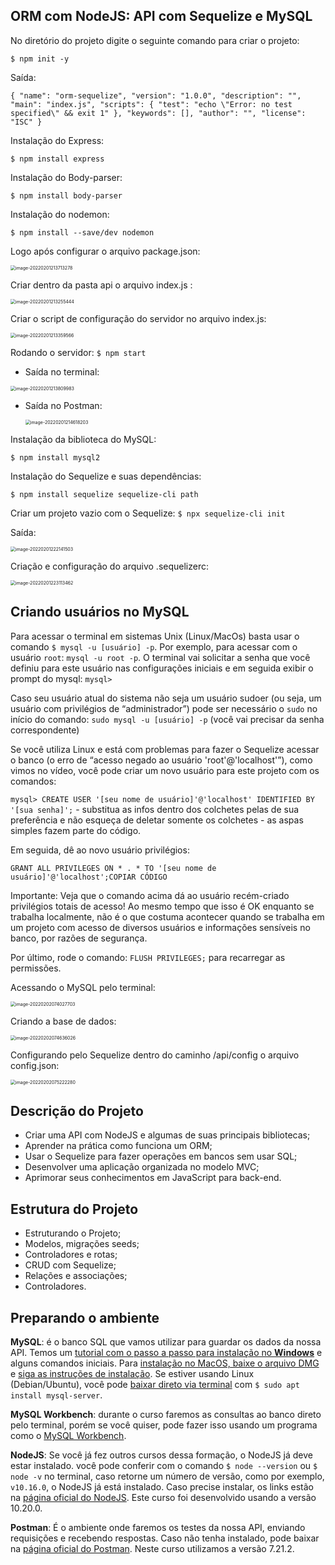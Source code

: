 ## ORM com NodeJS: API com Sequelize e MySQL

No diretório do projeto digite o seguinte comando para criar o projeto:

`$ npm init -y`

Saída:

`{
  "name": "orm-sequelize",
  "version": "1.0.0",
  "description": "",
  "main": "index.js",
  "scripts": {
    "test": "echo \"Error: no test specified\" && exit 1"
  },
  "keywords": [],
  "author": "",
  "license": "ISC"
}`

Instalação do Express:

`$ npm install express`

Instalação do Body-parser:

`$ npm install body-parser`

Instalação do nodemon:

`$ npm install --save/dev nodemon`

Logo após configurar o arquivo package.json:

<img src="C:\Users\joao.duarte\AppData\Roaming\Typora\typora-user-images\image-20220201213713278.png" alt="image-20220201213713278" style="zoom:50%;" />

Criar dentro da pasta api o arquivo index.js :

<img src="C:\Users\joao.duarte\AppData\Roaming\Typora\typora-user-images\image-20220201213255444.png" alt="image-20220201213255444" style="zoom:50%;" />

Criar o script de configuração do servidor no arquivo index.js:

<img src="C:\Users\joao.duarte\AppData\Roaming\Typora\typora-user-images\image-20220201213359566.png" alt="image-20220201213359566" style="zoom:50%;" />



Rodando o servidor: `$ npm start`

- Saída no terminal:

<img src="C:\Users\joao.duarte\AppData\Roaming\Typora\typora-user-images\image-20220201213809983.png" alt="image-20220201213809983" style="zoom:50%;" />

- Saída no Postman:

  <img src="C:\Users\joao.duarte\AppData\Roaming\Typora\typora-user-images\image-20220201214618203.png" alt="image-20220201214618203" style="zoom:50%;" />



Instalação da biblioteca do MySQL:

`$ npm install mysql2`

Instalação do Sequelize e suas dependências:

`$ npm install sequelize sequelize-cli path`

Criar um projeto vazio com o Sequelize:
`$ npx sequelize-cli init`

Saída:

<img src="C:\Users\joao.duarte\AppData\Roaming\Typora\typora-user-images\image-20220201222141503.png" alt="image-20220201222141503" style="zoom:50%;" />



Criação e configuração do arquivo .sequelizerc:

<img src="C:\Users\joao.duarte\AppData\Roaming\Typora\typora-user-images\image-20220201223113462.png" alt="image-20220201223113462" style="zoom:50%;" />



## Criando usuários no MySQL

Para acessar o terminal em sistemas Unix (Linux/MacOs) basta usar o comando `$ mysql -u [usuário] -p`. Por exemplo, para acessar com o usuário `root`: `mysql -u root -p`. O terminal vai solicitar a senha que você definiu para este usuário nas configurações iniciais e em seguida exibir o prompt do mysql: `mysql>`

Caso seu usuário atual do sistema não seja um usuário sudoer (ou seja, um usuário com privilégios de “administrador”) pode ser necessário o `sudo` no início do comando: `sudo mysql -u [usuário] -p` (você vai precisar da senha correspondente)

Se você utiliza Linux e está com problemas para fazer o Sequelize acessar o banco (o erro de “acesso negado ao usuário 'root'@'localhost'”), como vimos no vídeo, você pode criar um novo usuário para este projeto com os comandos:

`mysql> CREATE USER '[seu nome de usuário]'@'localhost' IDENTIFIED BY '[sua senha]';` - substitua as infos dentro dos colchetes pelas de sua preferência e não esqueça de deletar somente os colchetes - as aspas simples fazem parte do código.

Em seguida, dê ao novo usuário privilégios:

```
GRANT ALL PRIVILEGES ON * . * TO '[seu nome de usuário]'@'localhost';COPIAR CÓDIGO
```

Importante: Veja que o comando acima dá ao usuário recém-criado privilégios totais de acesso! Ao mesmo tempo que isso é OK enquanto se trabalha localmente, não é o que costuma acontecer quando se trabalha em um projeto com acesso de diversos usuários e informações sensíveis no banco, por razões de segurança.

Por último, rode o comando: `FLUSH PRIVILEGES;` para recarregar as permissões.

Acessando o MySQL pelo terminal:

<img src="C:\Users\joao.duarte\AppData\Roaming\Typora\typora-user-images\image-20220202074027703.png" alt="image-20220202074027703" style="zoom:50%;" />



Criando a base de dados:

<img src="C:\Users\joao.duarte\AppData\Roaming\Typora\typora-user-images\image-20220202074636026.png" alt="image-20220202074636026" style="zoom:50%;" />



Configurando pelo Sequelize dentro do caminho /api/config o arquivo config.json:

<img src="C:\Users\joao.duarte\AppData\Roaming\Typora\typora-user-images\image-20220202075222280.png" alt="image-20220202075222280" style="zoom:50%;" />





## Descrição do Projeto

- Criar uma API com NodeJS e algumas de suas principais bibliotecas;
- Aprender na prática como funciona um ORM;
- Usar o Sequelize para fazer operações em bancos sem usar SQL;
- Desenvolver uma aplicação organizada no modelo MVC;
- Aprimorar seus conhecimentos em JavaScript para back-end.

## Estrutura do Projeto

- Estruturando o Projeto;
- Modelos, migrações seeds;
- Controladores e rotas;
- CRUD com Sequelize;
- Relações e associações;
- Controladores.

## Preparando o ambiente

**MySQL**: é o banco SQL que vamos utilizar para guardar os dados da nossa API. Temos um [tutorial com o passo a passo para instalação no **Windows**](https://www.alura.com.br/artigos/mysql-do-download-e-instalacao-ate-sua-primeira-tabela) e alguns comandos iniciais. Para [instalação no MacOS, baixe o arquivo DMG](https://downloads.mysql.com/archives/community/) e [siga as instruções de instalação](https://dev.mysql.com/doc/mysql-osx-excerpt/8.0/en/osx-installation-pkg.html). Se estiver usando Linux (Debian/Ubuntu), você pode [baixar direto via terminal](https://ubuntu.com/server/docs/databases-mysql) com `$ sudo apt install mysql-server`.

**MySQL Workbench**: durante o curso faremos as consultas ao banco direto pelo terminal, porém se você quiser, pode fazer isso usando um programa como o [MySQL Workbench](https://dev.mysql.com/downloads/workbench/).

**NodeJS**: Se você já fez outros cursos dessa formação, o NodeJS já deve estar instalado. você pode conferir com o comando `$ node --version` ou `$ node -v` no terminal, caso retorne um número de versão, como por exemplo, `v10.16.0`, o NodeJS já está instalado. Caso precise instalar, os links estão na [página oficial do NodeJS](https://nodejs.org/en/download/). Este curso foi desenvolvido usando a versão 10.20.0.

**Postman**: É o ambiente onde faremos os testes da nossa API, enviando requisições e recebendo respostas. Caso não tenha instalado, pode baixar na [página oficial do Postman](https://www.postman.com/downloads/). Neste curso utilizamos a versão 7.21.2.